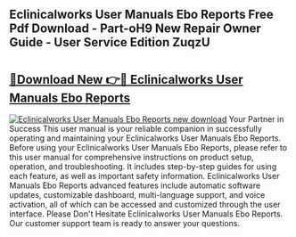 ## Eclinicalworks User Manuals Ebo Reports Free Pdf Download - Part-oH9 New Repair Owner Guide - User Service Edition ZuqzU

# <h2><a href="http://bc76209.oget.top/?id=Eclinicalworks+User+Manuals+Ebo+Reports">🔗Download New 👉🔴 Eclinicalworks User Manuals Ebo Reports</a></h2>

[![Eclinicalworks User Manuals Ebo Reports new download](https://i.imgur.com/5g1atiW.png)](http://bc76209.oget.top/?id=Eclinicalworks+User+Manuals+Ebo+Reports)
Your Partner in Success This user manual is your reliable companion in successfully operating and maintaining your Eclinicalworks User Manuals Ebo Reports. Before using your Eclinicalworks User Manuals Ebo Reports, please refer to this user manual for comprehensive instructions on product setup, operation, and troubleshooting. It includes step-by-step guides for using each feature, as well as important safety information. Eclinicalworks User Manuals Ebo Reports advanced features include automatic software updates, customizable dashboard, multi-language support, and voice activation, all of which can be accessed and customized through the user interface. Please Don't Hesitate Eclinicalworks User Manuals Ebo Reports. Our customer support team is ready to answer your questions.
